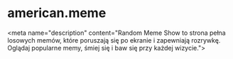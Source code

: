 # american.meme
 &lt;meta name="description" content="Random Meme Show to strona pełna losowych memów, które poruszają się po ekranie i zapewniają rozrywkę. Oglądaj popularne memy, śmiej się i baw się przy każdej wizycie.">
